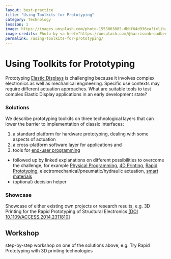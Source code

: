 ```yaml
---
layout: best-practice
title: "Using Toolkits for Prototyping"
category: Technology
lession: 1
image: https://images.unsplash.com/photo-1553063085-dbbf64d936ea?ixlib=rb-1.2.1&ixid=eyJhcHBfaWQiOjEyMDd9&auto=format&fit=crop&w=1489&q=80
image-credits: Photo by <a href="https://unsplash.com/@harrisonbroadbent?utm_source=unsplash&amp;utm_medium=referral&amp;utm_content=creditCopyText">Harrison Broadbent</a> on <a href="/s/photos/arduino?utm_source=unsplash&amp;utm_medium=referral&amp;utm_content=creditCopyText">Unsplash</a>
permalink: /using-toolkits-for-prototyping/
---
```

# Using Toolkits for Prototyping
Prototyping [Elastic Displays](/terms/elastic-display) is challenging because it involves complex electronics as well as mechanical engineering. Specific use contexts may require different actuation approaches. What are suitable tools to test complex Elastic Display applications in an early development state?

### Solutions
We describe prototyping toolkits on three technological layers that can lower the barrier to implementation of classic interfaces: 
1. a standard platform for hardware prototyping, dealing with some aspects of actuation
2. a cross-platform software layer for applications and
3. tools for [end-user programming](/terms/end-userprogramming)

- followed up by linked explanations on different possibilities to overcome the challenge, for example [Physical Programming](/terms/physical-programming), [4D Printing](/terms/4d-printing), [Rapid Prototyping](/terms/rapid-prototyping), electromechanical/pneumatic/hydraulic actuation, [smart materials](/terms/smart-materials)
- (optional) decision helper

### Showcase
Showcase of either existing own projects or research results, e.g. 3D Printing for the Rapid Prototyping of Structural Electronics <a href="https://ieeexplore.ieee.org/document/6766751" target="_blank">[DOI 10.1109/ACCESS.2014.2311810]</a>

## Workshop
step-by-step workshop on one of the solutions above, e.g. Try Rapid Prototyping with 3D printing technologies

